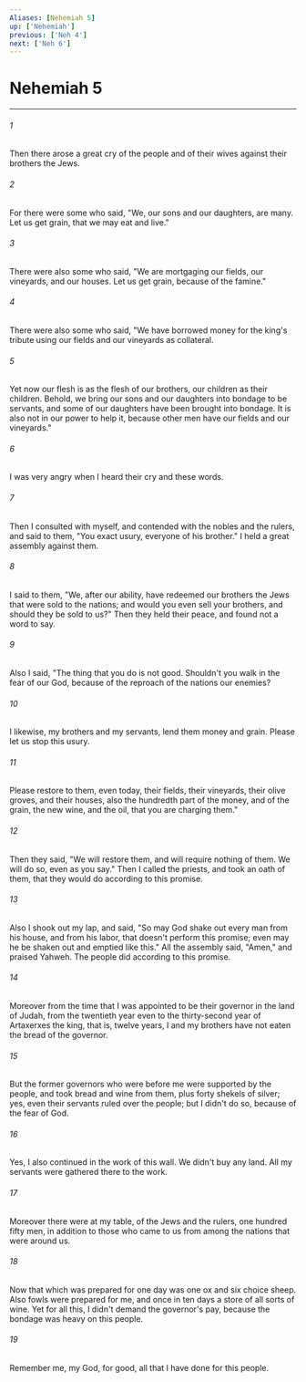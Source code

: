 ```yaml
---
Aliases: [Nehemiah 5]
up: ['Nehemiah']
previous: ['Neh 4']
next: ['Neh 6']
---
```

# Nehemiah 5
***





###### 1 

Then there arose a great cry of the people and of their wives against their brothers the Jews. 



###### 2 

For there were some who said, "We, our sons and our daughters, are many. Let us get grain, that we may eat and live." 



###### 3 

There were also some who said, "We are mortgaging our fields, our vineyards, and our houses. Let us get grain, because of the famine." 



###### 4 

There were also some who said, "We have borrowed money for the king's tribute using our fields and our vineyards as collateral. 



###### 5 

Yet now our flesh is as the flesh of our brothers, our children as their children. Behold, we bring our sons and our daughters into bondage to be servants, and some of our daughters have been brought into bondage. It is also not in our power to help it, because other men have our fields and our vineyards." 



###### 6 

I was very angry when I heard their cry and these words. 



###### 7 

Then I consulted with myself, and contended with the nobles and the rulers, and said to them, "You exact usury, everyone of his brother." I held a great assembly against them. 



###### 8 

I said to them, "We, after our ability, have redeemed our brothers the Jews that were sold to the nations; and would you even sell your brothers, and should they be sold to us?" Then they held their peace, and found not a word to say. 



###### 9 

Also I said, "The thing that you do is not good. Shouldn't you walk in the fear of our God, because of the reproach of the nations our enemies? 



###### 10 

I likewise, my brothers and my servants, lend them money and grain. Please let us stop this usury. 



###### 11 

Please restore to them, even today, their fields, their vineyards, their olive groves, and their houses, also the hundredth part of the money, and of the grain, the new wine, and the oil, that you are charging them." 



###### 12 

Then they said, "We will restore them, and will require nothing of them. We will do so, even as you say." Then I called the priests, and took an oath of them, that they would do according to this promise. 



###### 13 

Also I shook out my lap, and said, "So may God shake out every man from his house, and from his labor, that doesn't perform this promise; even may he be shaken out and emptied like this." All the assembly said, "Amen," and praised Yahweh. The people did according to this promise. 



###### 14 

Moreover from the time that I was appointed to be their governor in the land of Judah, from the twentieth year even to the thirty-second year of Artaxerxes the king, that is, twelve years, I and my brothers have not eaten the bread of the governor. 



###### 15 

But the former governors who were before me were supported by the people, and took bread and wine from them, plus forty shekels of silver; yes, even their servants ruled over the people; but I didn't do so, because of the fear of God. 



###### 16 

Yes, I also continued in the work of this wall. We didn't buy any land. All my servants were gathered there to the work. 



###### 17 

Moreover there were at my table, of the Jews and the rulers, one hundred fifty men, in addition to those who came to us from among the nations that were around us. 



###### 18 

Now that which was prepared for one day was one ox and six choice sheep. Also fowls were prepared for me, and once in ten days a store of all sorts of wine. Yet for all this, I didn't demand the governor's pay, because the bondage was heavy on this people. 



###### 19 

Remember me, my God, for good, all that I have done for this people.
